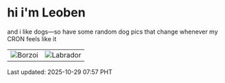 # hi i'm Leoben

and i like dogs—so have some random dog pics that change whenever my CRON feels like it

|  |  |
|--------|----------|
| ![Borzoi](https://random-dog-vercel.vercel.app/api/random-borzoi?v=1761695873) | ![Labrador](https://random-dog-vercel.vercel.app/api/random-labrador?v=1761695873) |

Last updated: 2025-10-29 07:57 PHT
